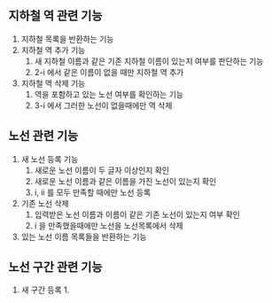 ## 지하철 역 관련 기능
1. 지하철 목록을 반환하는 기능 
2. 지하철 역 추가 기능    
   1. 새 지하철 이름과 같은 기존 지하철 이름이 있는지 여부를 판단하는 기능
   2.  2-i 에서 같은 이름이 없을 때만 지하철 역 추가
3. 지하철 역 삭제 기능
    1.  역을 포함하고 있는 노선 여부를 확인하는 기능
    2. 3-i 에서 그러한 노선이 없을때에만 역 삭제
## 노선 관련 기능
1. 새 노선 등록 기능
    1. 새로운 노선 이름이 두 글자 이상인지 확인
    2. 새로운 노선 이름과 같은 이름을 가진 노선이 있는지 확인
    3. i, ii 를 모두 만족할 때에만 노선 등록
2. 기존 노선 삭제 
    1. 입력받은 노선 이름과 이름이 같은 기존 노선이 있는지 여부 확인
    2. i 을 만족했을때에만 노선을 노선목록에서 삭제
3. 있는 노선 이름 목록들을 반환하는 기능

## 노선 구간 관련 기능
1. 새 구간 등록
    1. 
